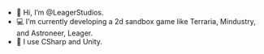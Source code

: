 - 👋 Hi, I’m @LeagerStudios.
- 💻 I’m currently developing a 2d sandbox game like Terraria, Mindustry, and Astroneer, Leager.
- 🌱 I use CSharp and Unity.

<!---
LeagerStudios/LeagerStudios is a ✨ special ✨ repository because its `README.md` (this file) appears on your GitHub profile.
You can click the Preview link to take a look at your changes.
--->
